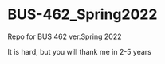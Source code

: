 # BUS-462_Spring2022
Repo for BUS 462  ver.Spring 2022

It is hard, but you will thank me in 2-5 years
